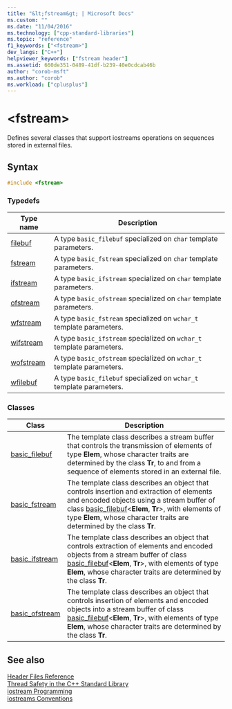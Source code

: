 ```yaml
---
title: "&lt;fstream&gt; | Microsoft Docs"
ms.custom: ""
ms.date: "11/04/2016"
ms.technology: ["cpp-standard-libraries"]
ms.topic: "reference"
f1_keywords: ["<fstream>"]
dev_langs: ["C++"]
helpviewer_keywords: ["fstream header"]
ms.assetid: 660de351-0489-41df-b239-40e0cdcab46b
author: "corob-msft"
ms.author: "corob"
ms.workload: ["cplusplus"]
---
```

# &lt;fstream&gt;

Defines several classes that support iostreams operations on sequences stored in external files.

## Syntax

```cpp
#include <fstream>

```

### Typedefs

|Type name|Description|
|-|-|
|[filebuf](../standard-library/fstream-typedefs.md#filebuf)|A type `basic_filebuf` specialized on `char` template parameters.|
|[fstream](../standard-library/fstream-typedefs.md#fstream)|A type `basic_fstream` specialized on `char` template parameters.|
|[ifstream](../standard-library/fstream-typedefs.md#ifstream)|A type `basic_ifstream` specialized on `char` template parameters.|
|[ofstream](../standard-library/fstream-typedefs.md#ofstream)|A type `basic_ofstream` specialized on `char` template parameters.|
|[wfstream](../standard-library/fstream-typedefs.md#wfstream)|A type `basic_fstream` specialized on `wchar_t` template parameters.|
|[wifstream](../standard-library/fstream-typedefs.md#wifstream)|A type `basic_ifstream` specialized on `wchar_t` template parameters.|
|[wofstream](../standard-library/fstream-typedefs.md#wofstream)|A type `basic_ofstream` specialized on `wchar_t` template parameters.|
|[wfilebuf](../standard-library/fstream-typedefs.md#wfilebuf)|A type `basic_filebuf` specialized on `wchar_t` template parameters.|

### Classes

|Class|Description|
|-|-|
|[basic_filebuf](../standard-library/basic-filebuf-class.md)|The template class describes a stream buffer that controls the transmission of elements of type **Elem**, whose character traits are determined by the class **Tr**, to and from a sequence of elements stored in an external file.|
|[basic_fstream](../standard-library/basic-fstream-class.md)|The template class describes an object that controls insertion and extraction of elements and encoded objects using a stream buffer of class [basic_filebuf](../standard-library/basic-filebuf-class.md)\<**Elem**, **Tr**>, with elements of type **Elem**, whose character traits are determined by the class **Tr**.|
|[basic_ifstream](../standard-library/basic-ifstream-class.md)|The template class describes an object that controls extraction of elements and encoded objects from a stream buffer of class [basic_filebuf](../standard-library/basic-filebuf-class.md)\<**Elem**, **Tr**>, with elements of type **Elem**, whose character traits are determined by the class **Tr**.|
|[basic_ofstream](../standard-library/basic-ofstream-class.md)|The template class describes an object that controls insertion of elements and encoded objects into a stream buffer of class [basic_filebuf](../standard-library/basic-filebuf-class.md)\<**Elem**, **Tr**>, with elements of type **Elem**, whose character traits are determined by the class **Tr**.|

## See also

[Header Files Reference](../standard-library/cpp-standard-library-header-files.md)<br/>
[Thread Safety in the C++ Standard Library](../standard-library/thread-safety-in-the-cpp-standard-library.md)<br/>
[iostream Programming](../standard-library/iostream-programming.md)<br/>
[iostreams Conventions](../standard-library/iostreams-conventions.md)<br/>

